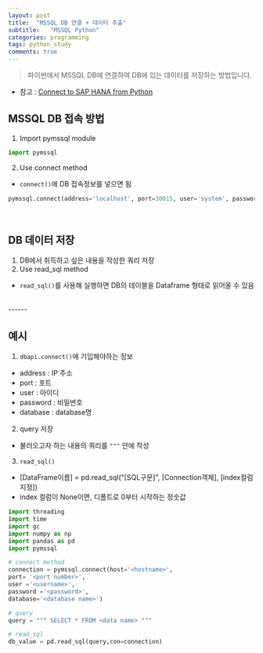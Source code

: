 ```yaml
---
layout: post
title:  "MSSQL DB 연결 + 데이터 추출"
subtitle:   "MSSQL Python"
categories: programming
tags: python_study
comments: true
---
```


> 파이썬에서 MSSQL DB에 연결하여 DB에 있는 데이터를 저장하는 방법입니다.

* 참고 : [Connect to SAP HANA from Python](https://help.sap.com/docs/HANA_SERVICE_CF/1efad1691c1f496b8b580064a6536c2d/d12c86af7cb442d1b9f8520e2aba7758.html?locale=en-US)

## MSSQL DB 접속 방법
1. Import pymssql module
```python
import pymssql
```
2. Use connect method
  * `connect()`에 DB 접속정보를 넣으면 됨
```python
pymssql.connect(address='localhost', port=30015, user='system', password='manager', database='database')
```

<br>

## DB 데이터 저장
1. DB에서 취득하고 싶은 내용을 작성한 쿼리 저장
2. Use read_sql method
  * `read_sql()`를 사용해 실행하면 DB의 테이블을 Dataframe 형태로 읽어올 수 있음

<br>
------

## 예시
1. `dbapi.connect()`에 기입해야하는 정보
  * address : IP 주소
  * port : 포트
  * user : 아이디
  * password : 비밀번호
  * database : database명
2. query 저장
  * 불러오고자 하는 내용의 쿼리를 `"""` 안에 작성
3. `read_sql()`
  *  [DataFrame이름] = pd.read_sql("[SQL구문]", [Connection객체], [index컬럼지정])
  *  index 컬럼이 None이면, 디폴트로 0부터 시작하는 정숫값

```python
import threading
import time
import gc
import numpy as np
import pandas as pd
import pymssql

# connect method
connection = pymssql.connect(host='<hostname>',
port= '<port number>',
user ='<username>', 
password ='<password>', 
database='<database name>')

# query
query = """ SELECT * FROM <data name> """

# read_sql
db_value = pd.read_sql(query,con=connection)
```
